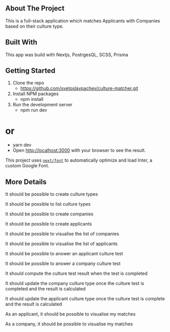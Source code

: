 ## About The Project

This is a full-stack application which matches Applicants with Companies based on their culture type.

## Built With

This app was build with Nextjs, PostrgesQL, SCSS, Prisma

## Getting Started

1. Clone the repo
   - https://github.com/svetoslavpachev/culture-matcher.git
2. Install NPM packages
   - npm install
3. Run the development server
   - npm run dev

# or

- yarn dev
- Open [http://localhost:3000](http://localhost:3000) with your browser to see the result.

This project uses [`next/font`](https://nextjs.org/docs/basic-features/font-optimization) to automatically optimize and load Inter, a custom Google Font.

## More Details

It should be possible to create culture types

It should be possible to list culture types

It should be possible to create companies

It should be possible to create applicants

It should be possible to visualise the list of companies

It should be possible to visualise the list of applicants

It should be possible to answer an applicant culture test

It should be possible to answer a company culture test

It should compute the culture test result when the test is completed

It should update the company culture type once the culture test is completed and the result is calculated

It should update the applicant culture type once the culture test is complete and the result is calculated

As an applicant, it should be possible to visualise my matches

As a company, it should be possible to visualise my matches
